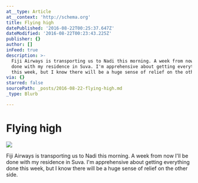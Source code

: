 ```yaml
---
at__type: Article
at__context: 'http://schema.org'
title: Flying high
datePublished: '2016-08-22T00:25:37.647Z'
dateModified: '2016-08-22T00:23:43.225Z'
publisher: {}
author: []
inFeed: true
description: >-
  Fiji Airways is transporting us to Nadi this morning. A week from now I'll be
  done with my residence in Suva. I'm apprehensive about getting everything done
  this week, but I know there will be a huge sense of relief on the other side.
via: {}
starred: false
sourcePath: _posts/2016-08-22-flying-high.md
_type: Blurb

---
```

# Flying high
![](https://the-grid-user-content.s3-us-west-2.amazonaws.com/c85269b0-f9cd-4dfe-859f-59e5b901429b.jpg)

Fiji Airways is transporting us to Nadi this morning. A week from now I'll be done with my residence in Suva. I'm apprehensive about getting everything done this week, but I know there will be a huge sense of relief on the other side.